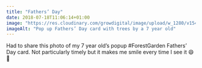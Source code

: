 ```yaml
---
title: "Fathers’ Day"
date: 2018-07-18T11:06:14+01:00
image: "https://res.cloudinary.com/growdigital/image/upload/w_1280/v1544297480/birthday-card-41557279710.jpg"
imageAlt: "Pop up Fathers’ Day card with trees by a 7 year old"
---
```


Had to share this photo of my 7 year old’s popup #ForestGarden Fathers’ Day card. Not particularly timely but it makes me smile every time I see it 😄 🌳
